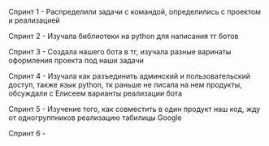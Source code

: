 Спринт 1 - 
Распределили задачи с командой, определились с проектом и реализацией


Спринт 2 - 
Изучала библиотеки на python для написания тг ботов


Спринт 3 -
Создала нашего бота в тг, изучала разные варинаты оформления проекта под наши задачи


Спринт 4 -
Изучала как разъединить админский и пользовательский доступ, также язык python, тк раньше не писала на нем продукты, обсуждали с Елисеем варианты реализации бота


Спринт 5 -
Изучение того, как совместить в один продукт наш код, жду от одногруппников реализацию табилицы Google 


Спринт 6 -
